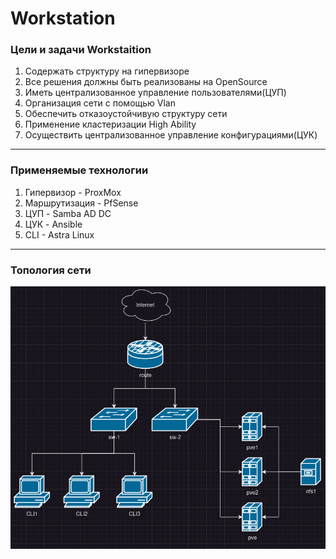 # Workstation
### Цели и задачи Workstaition

1. Содержать структуру на гипервизоре
2. Все решения должны быть реализованы на OpenSource
3. Иметь централизованное управление пользователями(ЦУП)
4. Организация сети с помощью Vlan
5. Обеспечить отказоустойчивую структуру сети
6. Применение кластеризации High Ability
7. Осуществить централизованное управление конфигурациями(ЦУК)

***
### Применяемые технологии

1. Гипервизор - ProxMox
2. Маршрутизация - PfSense
3. ЦУП - Samba AD DC
4. ЦУК - Ansible
5. CLI - Astra Linux

***
### Топология сети
<img src="https://raw.githubusercontent.com/AndromedaNGC/Workstation/main/img/Topologies/Pasted%20image%2020230521191946.png">